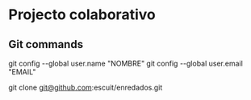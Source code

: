 # Projecto colaborativo

## Git commands
git config --global user.name "NOMBRE"
git config --global user.email "EMAIL"

git clone git@github.com:escuit/enredados.git